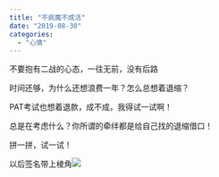 ```yaml
---
title: "不疯魔不成活"
date: "2019-08-30"
categories: 
  - "心情"
---
```


不要抱有二战的心态，一往无前，没有后路

时间还够，为什么还想浪费一年？怎么总想着退缩？

PAT考试也想着退款，成不成，我得试一试啊！

总是在考虑什么？你所谓的牵绊都是给自己找的退缩借口！

拼一拼，试一试！

以后签名带上棱角![](images/1565539405216-300x240.jpg)
